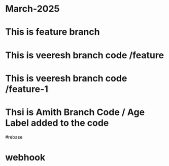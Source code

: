 # March-2025
# This is feature branch
# This is veeresh branch code /feature
# This is veeresh branch code /feature-1
# Thsi is Amith Branch Code / Age Label added to the code

#rebase
# webhook
